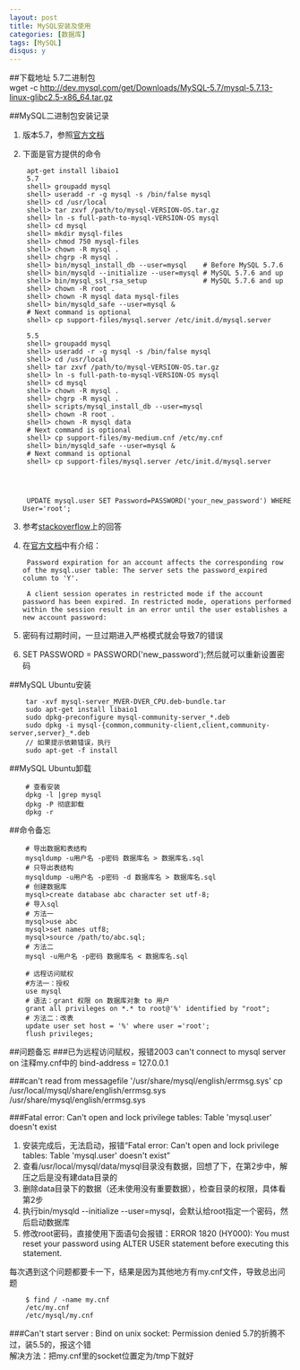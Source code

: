 ```yaml
---
layout: post
title: MySQL安装及使用
categories: [数据库]
tags: [MySQL]
disqus: y
---
```

##下载地址
5.7二进制包    
wget -c http://dev.mysql.com/get/Downloads/MySQL-5.7/mysql-5.7.13-linux-glibc2.5-x86_64.tar.gz

##MySQL二进制包安装记录
1. 版本5.7，参照[官方文档](https://dev.mysql.com/doc/refman/5.7/en/binary-installation.html)
2. 下面是官方提供的命令

        apt-get install libaio1
        5.7
        shell> groupadd mysql
        shell> useradd -r -g mysql -s /bin/false mysql
        shell> cd /usr/local
        shell> tar zxvf /path/to/mysql-VERSION-OS.tar.gz
        shell> ln -s full-path-to-mysql-VERSION-OS mysql
        shell> cd mysql
        shell> mkdir mysql-files
        shell> chmod 750 mysql-files
        shell> chown -R mysql .
        shell> chgrp -R mysql .
        shell> bin/mysql_install_db --user=mysql    # Before MySQL 5.7.6
        shell> bin/mysqld --initialize --user=mysql # MySQL 5.7.6 and up
        shell> bin/mysql_ssl_rsa_setup              # MySQL 5.7.6 and up
        shell> chown -R root .
        shell> chown -R mysql data mysql-files
        shell> bin/mysqld_safe --user=mysql &
        # Next command is optional
        shell> cp support-files/mysql.server /etc/init.d/mysql.server

        5.5
        shell> groupadd mysql
        shell> useradd -r -g mysql -s /bin/false mysql
        shell> cd /usr/local
        shell> tar zxvf /path/to/mysql-VERSION-OS.tar.gz
        shell> ln -s full-path-to-mysql-VERSION-OS mysql
        shell> cd mysql
        shell> chown -R mysql .
        shell> chgrp -R mysql .
        shell> scripts/mysql_install_db --user=mysql
        shell> chown -R root .
        shell> chown -R mysql data
        # Next command is optional
        shell> cp support-files/my-medium.cnf /etc/my.cnf
        shell> bin/mysqld_safe --user=mysql &
        # Next command is optional
        shell> cp support-files/mysql.server /etc/init.d/mysql.server




        UPDATE mysql.user SET Password=PASSWORD('your_new_password') WHERE User='root'; 

8. 参考[stackoverflow](http://stackoverflow.com/questions/33467337/reset-mysql-root-password-using-alter-user-statement-after-install-on-mac)上的回答
9. 在[官方文档](https://dev.mysql.com/doc/refman/5.6/en/alter-user.html)中有介绍：

        Password expiration for an account affects the corresponding row of the mysql.user table: The server sets the password_expired column to 'Y'.

        A client session operates in restricted mode if the account password has been expired. In restricted mode, operations performed within the session result in an error until the user establishes a new account password:

10. 密码有过期时间，一旦过期进入严格模式就会导致7的错误
11. SET PASSWORD = PASSWORD('new_password');然后就可以重新设置密码

##MySQL Ubuntu安装

        tar -xvf mysql-server_MVER-DVER_CPU.deb-bundle.tar
        sudo apt-get install libaio1
        sudo dpkg-preconfigure mysql-community-server_*.deb
        sudo dpkg -i mysql-{common,community-client,client,community-server,server}_*.deb
        // 如果提示依赖错误，执行
        sudo apt-get -f install


##MySQL Ubuntu卸载
        
        # 查看安装
        dpkg -l |grep mysql
        dpkg -P 彻底卸载
        dpkg -r


##命令备忘


        # 导出数据和表结构
        mysqldump -u用户名 -p密码 数据库名 > 数据库名.sql
        # 只导出表结构
        mysqldump -u用户名 -p密码 -d 数据库名 > 数据库名.sql
        # 创建数据库
        mysql>create database abc character set utf-8;
        # 导入sql
        # 方法一
        mysql>use abc
        mysql>set names utf8;
        mysql>source /path/to/abc.sql;
        # 方法二
        mysql -u用户名 -p密码 数据库名 < 数据库名.sql

        # 远程访问赋权
        #方法一：授权
        use mysql
        # 语法：grant 权限 on 数据库对象 to 用户
        grant all privileges on *.* to root@'%' identified by "root";
        # 方法二：改表
        update user set host = '%' where user ='root';
        flush privileges;


##问题备忘
###已为远程访问赋权，报错2003 can't connect to mysql server on
注释my.cnf中的    bind-address = 127.0.0.1


###can't read from messagefile '/usr/share/mysql/english/errmsg.sys'
cp /usr/local/mysql/share/english/errmsg.sys /usr/share/mysql/english/errmsg.sys


###Fatal error: Can't open and lock privilege tables: Table 'mysql.user' doesn't exist
1. 安装完成后，无法启动，报错“Fatal error: Can't open and lock privilege tables: Table 'mysql.user' doesn't exist” 
2. 查看/usr/local/mysql/data/mysql目录没有数据，回想了下，在第2步中，解压之后是没有建data目录的
3. 删除data目录下的数据（还未使用没有重要数据），检查目录的权限，具体看第2步
4. 执行bin/mysqld --initialize --user=mysql，会默认给root指定一个密码，然后启动数据库
5. 修改root密码，直接使用下面语句会报错：ERROR 1820 (HY000): You must reset your password using ALTER USER statement before executing this statement.     

每次遇到这个问题都要卡一下，结果是因为其他地方有my.cnf文件，导致总出问题

        $ find / -name my.cnf
        /etc/my.cnf
        /etc/mysql/my.cnf


###Can't start server : Bind on unix socket: Permission denied
5.7的折腾不过，装5.5的，报这个错    
解决方法：把my.cnf里的socket位置定为/tmp下就好

